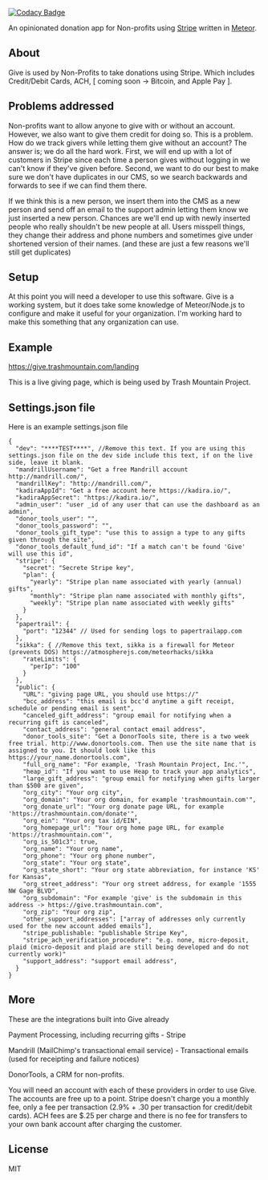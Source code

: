 [![Codacy Badge](https://www.codacy.com/project/badge/cd0a18c7433547279f5409d4ec3297c1)](https://www.codacy.com/app/c316/give)


An opinionated donation app for Non-profits using <a href="https://stripe.com">Stripe</a> 
written in <a href="http://meteor.com">Meteor</a>.


## About

Give is used by Non-Profits to take donations using Stripe. Which includes Credit/Debit Cards, ACH, 
[ coming soon -> Bitcoin, and Apple Pay ]. 

## Problems addressed

Non-profits want to allow anyone to give with or without an account. However, we also want to give them credit for doing so.
This is a problem. How do we track givers while letting them give without an account? The answer is; we do all the hard work.
First, we will end up with a lot of customers in Stripe since each time a person gives without logging in we can't know if they've given before.
Second, we want to do our best to make sure we don't have duplicates in our CMS, so we search backwards and forwards to see if we can find them there.

If we think this is a new person, we insert them into the CMS as a new person and send off an email to the support admin letting them know we just inserted a 
new person. Chances are we'll end up with newly inserted people who really shouldn't be new people at all. 
Users misspell things, they change their address and phone numbers and sometimes give under shortened version of their names. 
(and these are just a few reasons we'll still get duplicates)



## Setup

At this point you will need a developer to use this software. Give is a working system, but it does take some knowledge of Meteor/Node.js to configure and make it useful for your organization. I'm working hard to make this something that any organization can use.

## Example

https://give.trashmountain.com/landing

This is a live giving page, which is being used by Trash Mountain Project. 

## Settings.json file

Here is an example settings.json file

```
{
  "dev": "****TEST****", //Remove this text. If you are using this settings.json file on the dev side include this text, if on the live side, leave it blank.
  "mandrillUsername": "Get a free Mandrill account http://mandrill.com/",
  "mandrillKey": "http://mandrill.com/",
  "kadiraAppId": "Get a free account here https://kadira.io/",
  "kadiraAppSecret": "https://kadira.io/",
  "admin_user": "user _id of any user that can use the dashboard as an admin",
  "donor_tools_user": "",
  "donor_tools_password": "",
  "donor_tools_gift_type": "use this to assign a type to any gifts given through the site",
  "donor_tools_default_fund_id": "If a match can't be found 'Give' will use this id",
  "stripe": {
    "secret": "Secrete Stripe key",
    "plan": {
      "yearly": "Stripe plan name associated with yearly (annual) gifts",
      "monthly": "Stripe plan name associated with monthly gifts",
      "weekly": "Stripe plan name associated with weekly gifts"
    }
  },
  "papertrail": {
    "port": "12344" // Used for sending logs to papertrailapp.com
  },
  "sikka": { //Remove this text, sikka is a firewall for Meteor (prevents DOS) https://atmospherejs.com/meteorhacks/sikka
    "rateLimits": {
      "perIp": "100"
    }
  },
  "public": {
    "URL": "giving page URL, you should use https://"
    "bcc_address": "this email is bcc'd anytime a gift receipt, schedule or pending email is sent",
    "canceled_gift_address": "group email for notifying when a recurring gift is canceled",
    "contact_address": "general contact email address",
    "donor_tools_site": "Get a DonorTools site, there is a two week free trial. http://www.donortools.com. Then use the site name that is assigned to you. It should look like this https://your_name.donortools.com",
    "full_org_name": "For example, 'Trash Mountain Project, Inc.'",
    "heap_id": "If you want to use Heap to track your app analytics",
    "large_gift_address": "group email for notifying when gifts larger than $500 are given",
    "org_city": "Your org city",
    "org_domain": "Your org domain, for example 'trashmountain.com'",
    "org_donate_url": "Your org donate page URL, for example 'https://trashmountain.com/donate'",
    "org_ein": "Your org tax id/EIN",
    "org_homepage_url": "Your org home page URL, for example 'https://trashmountain.com'",
    "org_is_501c3": true,
    "org_name": "Your org name",
    "org_phone": "Your org phone number",
    "org_state": "Your org state",
    "org_state_short": "Your org state abbreviation, for instance 'KS' for Kansas",
    "org_street_address": "Your org street address, for example '1555 NW Gage BLVD",
    "org_subdomain": "For example 'give' is the subdomain in this address -> https://give.trashmountain.com",
    "org_zip": "Your org zip",
    "other_support_addresses": ["array of addresses only currently used for the new account added emails"],
    "stripe_publishable: "publishable Stripe Key",
    "stripe_ach_verification_procedure": "e.g. none, micro-deposit, plaid (micro-deposit and plaid are still being developed and do not currently work)"
    "support_address": "support email address",
  }
}
```


## More

These are the integrations built into Give already

Payment Processing, including recurring gifts - Stripe

Mandrill (MailChimp's transactional email service) - Transactional emails (used for receipting and failure notices)

DonorTools, a CRM for non-profits.

You will need an account with each of these providers in order to use Give. 
The accounts are free up to a point. Stripe doesn't charge you a monthly fee, 
only a fee per transaction (2.9% + .30 per transaction for credit/debit cards). 
ACH fees are $.25 per charge and there is no fee for transfers to your own bank account after charging the customer. 

## License

MIT
